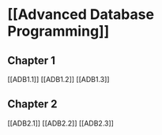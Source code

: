 # [[Advanced Database Programming]]

## Chapter 1

[[ADB1.1]]
[[ADB1.2]]
[[ADB1.3]]

## Chapter 2

[[ADB2.1]]
[[ADB2.2]]
[[ADB2.3]]